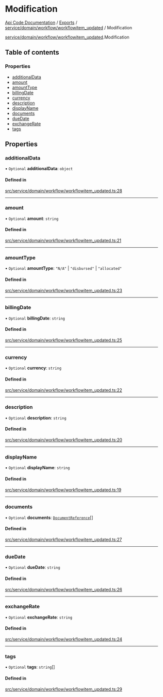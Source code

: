 # Modification
 
[Api Code Documentation](../README.md) / [Exports](../modules.md) / [service/domain/workflow/workflowitem\_updated](../modules/service_domain_workflow_workflowitem_updated.md) / Modification

[service/domain/workflow/workflowitem\_updated](../modules/service_domain_workflow_workflowitem_updated.md).Modification

## Table of contents

### Properties

- [additionalData](service_domain_workflow_workflowitem_updated.Modification.md#additionaldata)
- [amount](service_domain_workflow_workflowitem_updated.Modification.md#amount)
- [amountType](service_domain_workflow_workflowitem_updated.Modification.md#amounttype)
- [billingDate](service_domain_workflow_workflowitem_updated.Modification.md#billingdate)
- [currency](service_domain_workflow_workflowitem_updated.Modification.md#currency)
- [description](service_domain_workflow_workflowitem_updated.Modification.md#description)
- [displayName](service_domain_workflow_workflowitem_updated.Modification.md#displayname)
- [documents](service_domain_workflow_workflowitem_updated.Modification.md#documents)
- [dueDate](service_domain_workflow_workflowitem_updated.Modification.md#duedate)
- [exchangeRate](service_domain_workflow_workflowitem_updated.Modification.md#exchangerate)
- [tags](service_domain_workflow_workflowitem_updated.Modification.md#tags)

## Properties

### additionalData

• `Optional` **additionalData**: `object`

#### Defined in

[src/service/domain/workflow/workflowitem_updated.ts:28](https://github.com/openkfw/TruBudget/blob/965031f/api/src/service/domain/workflow/workflowitem_updated.ts#L28)

___

### amount

• `Optional` **amount**: `string`

#### Defined in

[src/service/domain/workflow/workflowitem_updated.ts:21](https://github.com/openkfw/TruBudget/blob/965031f/api/src/service/domain/workflow/workflowitem_updated.ts#L21)

___

### amountType

• `Optional` **amountType**: ``"N/A"`` \| ``"disbursed"`` \| ``"allocated"``

#### Defined in

[src/service/domain/workflow/workflowitem_updated.ts:23](https://github.com/openkfw/TruBudget/blob/965031f/api/src/service/domain/workflow/workflowitem_updated.ts#L23)

___

### billingDate

• `Optional` **billingDate**: `string`

#### Defined in

[src/service/domain/workflow/workflowitem_updated.ts:25](https://github.com/openkfw/TruBudget/blob/965031f/api/src/service/domain/workflow/workflowitem_updated.ts#L25)

___

### currency

• `Optional` **currency**: `string`

#### Defined in

[src/service/domain/workflow/workflowitem_updated.ts:22](https://github.com/openkfw/TruBudget/blob/965031f/api/src/service/domain/workflow/workflowitem_updated.ts#L22)

___

### description

• `Optional` **description**: `string`

#### Defined in

[src/service/domain/workflow/workflowitem_updated.ts:20](https://github.com/openkfw/TruBudget/blob/965031f/api/src/service/domain/workflow/workflowitem_updated.ts#L20)

___

### displayName

• `Optional` **displayName**: `string`

#### Defined in

[src/service/domain/workflow/workflowitem_updated.ts:19](https://github.com/openkfw/TruBudget/blob/965031f/api/src/service/domain/workflow/workflowitem_updated.ts#L19)

___

### documents

• `Optional` **documents**: [`DocumentReference`](service_domain_document_document.DocumentReference.md)[]

#### Defined in

[src/service/domain/workflow/workflowitem_updated.ts:27](https://github.com/openkfw/TruBudget/blob/965031f/api/src/service/domain/workflow/workflowitem_updated.ts#L27)

___

### dueDate

• `Optional` **dueDate**: `string`

#### Defined in

[src/service/domain/workflow/workflowitem_updated.ts:26](https://github.com/openkfw/TruBudget/blob/965031f/api/src/service/domain/workflow/workflowitem_updated.ts#L26)

___

### exchangeRate

• `Optional` **exchangeRate**: `string`

#### Defined in

[src/service/domain/workflow/workflowitem_updated.ts:24](https://github.com/openkfw/TruBudget/blob/965031f/api/src/service/domain/workflow/workflowitem_updated.ts#L24)

___

### tags

• `Optional` **tags**: `string`[]

#### Defined in

[src/service/domain/workflow/workflowitem_updated.ts:29](https://github.com/openkfw/TruBudget/blob/965031f/api/src/service/domain/workflow/workflowitem_updated.ts#L29)
